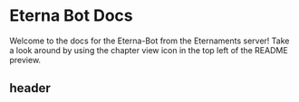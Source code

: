 # Eterna Bot Docs

Welcome to the docs for the Eterna-Bot from the Eternaments server! Take a look around by using the chapter view icon in the top left of the README preview. 

## header
